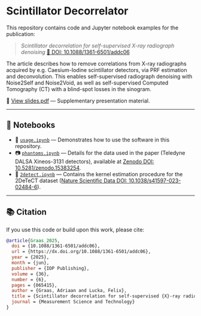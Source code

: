 # Scintillator Decorrelator

This repository contains code and Jupyter notebook examples for the publication:

> *Scintillator decorrelation for self-supervised X-ray radiograph denoising*
> [📄 DOI: 10.1088/1361-6501/addc06](https://doi.org/10.1088/1361-6501/addc06)

The article describes how to remove correlations from X-ray radiographs acquired by e.g. Caesium-Iodine scintillator detectors, via PRF estimation and deconvolution. This enables self-supervised radiograph denoising with Noise2Self and Noise2Void, as well as self-supervised Computed Tomography (CT) with a blind-spot losses in the sinogram.

📑 [View slides.pdf](./slides.pdf) — Supplementary presentation material.


---

## 📓 Notebooks

- 📘 [`usage.ipynb`](./usage.ipynb) — Demonstrates how to use the software in this repository.
- 📷 [`phantoms.ipynb`](./phantoms.ipynb) — Details for the data used in the paper (Teledyne DALSA Xineos-3131 detectors), available at [Zenodo DOI: 10.5281/zenodo.15383254](https://doi.org/10.5281/zenodo.15383254).
- 🫘 [`2detect.ipynb`](./2detect.ipynb) — Contains the kernel estimation procedure for the 2DeTeCT dataset ([Nature Scientific Data DOI: 10.1038/s41597-023-02484-6](https://doi.org/10.1038/s41597-023-02484-6)).

---

## 📚 Citation

If you use this code or build upon this work, please cite:

```bibtex
@article{Graas_2025,
  doi = {10.1088/1361-6501/addc06},
  url = {https://dx.doi.org/10.1088/1361-6501/addc06},
  year = {2025},
  month = {jun},
  publisher = {IOP Publishing},
  volume = {36},
  number = {6},
  pages = {065415},
  author = {Graas, Adriaan and Lucka, Felix},
  title = {Scintillator decorrelation for self-supervised {X}-ray radiograph denoising},
  journal = {Measurement Science and Technology}
}
```
